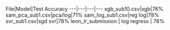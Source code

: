 File|Model|Test Accuracy
---|---|---|---
xgb_sub10.csv|xgb|76%
sam_pca_sub1.csv|pca/log|71%
sam_log_sub1.csv|reg log|78%
svr_sub1.csv|sgd svr|78%
leon_lr_submission | log regress | 78%
